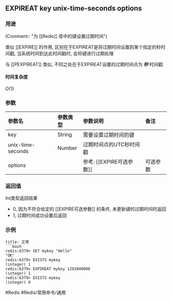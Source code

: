 ## EXPIREAT key unix-time-seconds options

### 用途
(Comment:: "为 [[Redis]] 库中的键设置过期时间")

类似 [[EXPIRE]] 的作用, 区别在于EXPIREAT是将过期时间设置到某个指定的秒时间戳, 当系统时间到达此时间戳时, 会将键进行过期处理

与 [[PEXPIREAT]] 类似, 不同之处在于EXPIREAT设置的过期时间点为 ***秒*** 时间戳

#### 时间复杂度
O(1)

### 参数
|参数名|参数类型|参数说明|备注|
|:-|:-|:-|:-|
|key|String|需要设置过期时间的键||
|unix-time-seconds|Number|过期时间点的UTC秒时间戳||
|options||参考: [[EXPIRE可选参数]]|可选参数|

### 返回值
Int类型返回结果
- 0, 因为不符合给定的 [[EXPIRE可选参数]] 的条件, 未更新键的过期时间时返回
- 1, 过期时间成功设置后返回


### 示例
```ad-info
title: 正常
```bash
redis:6379> SET mykey "Hello"
"OK"
redis:6379> EXISTS mykey
(integer) 1
redis:6379> EXPIREAT mykey 1293840000
(integer) 1
redis:6379> EXISTS mykey
(integer) 0
```

#Redis #Redis/常用命令/通用 